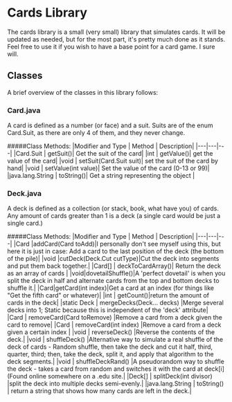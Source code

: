 # Cards Library
The cards library is a small (very small) library that simulates cards. It will be updated as needed, but for the most part, it's pretty much done as it stands. Feel free to use it if you wish to have a base point for a card game. I sure will.
## Classes
A brief overview of the classes in this library follows:
### Card.java
A card is defined as a number (or face) and a suit. Suits are of the enum Card.Suit, as there are only 4 of them, and they never change.

#####Class Methods:
|Modifier and Type | Method | Description|
|---|---|---|
|Card.Suit | getSuit()| Get the suit of the card|
|int | getValue()| get the value of the card|
|void | setSuit(Card.Suit suit)| set the suit of the card by hand|
|void | setValue(int value)| Set the value of the card (0-13 or 99)|
|java.lang.String | toString()| Get a string representing the object |

### Deck.java
A deck is defined as a collection (or stack, book, what have you) of cards. Any amount of cards greater than 1 is a deck (a single card would be just a single card.)

#####Class Methods:
|Modifier and Type | Method | Description|
|---|---|---|
|Card |addCard(Card toAdd)|I personally don't see myself using this, but here it is just in case: Add a card to the last position of the deck (the bottom of the pile)|
|void |cutDeck(Deck.Cut cutType)|Cut the deck into segments and put them back together.|
|Card[] | deckToCardArray()| Return the deck as an array of cards |
|void|dovetailShuffle()|A 'perfect dovetail' is when you split the deck in half and alternate cards from the top and bottom decks to shuffle it.|
|Card|getCard(int index)|Get a card at an index (for things like "Get the fifth card" or whatever)|
|int | getCount()|return the amount of cards in the deck|
|static Deck | mergeDecks(Deck... decks) |Merge several decks into 1; Static because this is independent of the 'deck' attribute|
|Card | removeCard(Card toRemove) |Remove a card from a deck given the card to remove|
|Card | removeCard(int index) |Remove a card from a deck given a certain index |
|void | reverseDeck() |Reverse the contents of the deck.|
|void | shuffleDeck() |Alternative way to simulate a real shuffle of the deck of cards - Random shuffle, then take the deck and cut it half, third, quarter, third; then, take the deck, split it, and apply that algorithm to the deck segments.|
|void | shuffleDeckRand() |A pseudorandom way to shuffle the deck - takes a card from random and switches it with the card at deck[i] (Found online somewhere on a .edu site.|
|Deck[] | splitDeck(int divisor) |split the deck into multiple decks semi-evenly.|
|java.lang.String | toString() | return a string that shows how many cards are left in the deck.|
